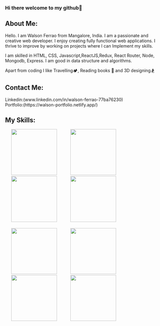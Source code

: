 ### Hi there  welcome to my github👋

<h2>About Me:</h2>

<p >
  Hello. I am Walson Ferrao from Mangalore, India. I am a passionate and creative web developer.
  I enjoy creating fully functional web applications. I thrive to improve by working on projects where I can Implement my skills.
</p>
<p>
I am skilled in HTML, CSS, Javascript,ReactJS,Redux, React Router, Node, Mongodb, Express. I am good in data structure and algorithms.
</p>
<p>Apart from coding I like Travelling🏕️, Reading books 📕 and 3D designing🏂</p>


<h2>Contact Me:</h2>
Linkedin:(www.linkedin.com/in/walson-ferrao-77ba76230)
<br/>
Portfolio:(https://walson-portfolio.netlify.app/)

<h2>My Skills:</h2>

<div class="aaaa">
  
  <img src="https://img.icons8.com/ios-filled/250/000000/html-5--v1.png" width="150" height="150" hspace="20"/>
	
<img src="https://img.icons8.com/ios-filled/250/000000/css3.png" width="150" height="150" hspace="20"/>
  <img src="https://img.icons8.com/color/240/000000/javascript--v1.png" width="150" height="150" hspace="20"/>
 
  <img src="https://img.icons8.com/ios-filled/250/000000/react-native.png" width="150" height="150" hspace="20"/>
	<br/>
  <br/>
  <img src="https://img.icons8.com/ios-filled/250/000000/redux.png" width="150" height="150" hspace="20"/>
  
  <img src="https://img.icons8.com/color/240/000000/nodejs.png" width="150" height="150" hspace="20"/>
  <img src="https://img.icons8.com/color/240/000000/mongodb.png" width="150" height="150" hspace="20"/>
 <img src="https://img.icons8.com/color/240/000000/express.png" width="150" height="150" hspace="20"/>
 
  
  
  
  <div/>


	
	














